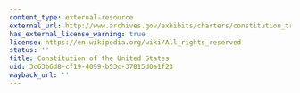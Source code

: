 ```yaml
---
content_type: external-resource
external_url: http://www.archives.gov/exhibits/charters/constitution_transcript.html
has_external_license_warning: true
license: https://en.wikipedia.org/wiki/All_rights_reserved
status: ''
title: Constitution of the United States
uid: 3c63b6d8-cf19-4099-b53c-37815d0a1f23
wayback_url: ''
---
```

